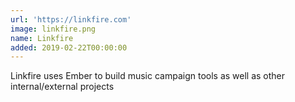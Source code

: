 ```yaml
---
url: 'https://linkfire.com'
image: linkfire.png
name: Linkfire
added: 2019-02-22T00:00:00
---
```

Linkfire uses Ember to build music campaign tools as well as other internal/external projects
